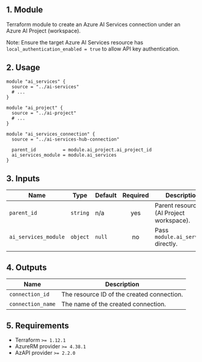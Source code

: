 ## 1. Module
Terraform module to create an Azure AI Services connection under an Azure AI Project (workspace).

Note: Ensure the target Azure AI Services resource has `local_authentication_enabled = true` to allow API key authentication.

## 2. Usage
```hcl
module "ai_services" {
  source = "../ai-services"
  # ...
}

module "ai_project" {
  source = "../ai-project"
  # ...
}

module "ai_services_connection" {
  source = "../ai-services-hub-connection"

  parent_id          = module.ai_project.ai_project_id
  ai_services_module = module.ai_services
}
```

## 3. Inputs
| Name | Type | Default | Required | Description |
|------|------|---------|:--------:|-------------|
| `parent_id` | `string` | n/a | yes | Parent resource ID (AI Project workspace). |
| `ai_services_module` | `object` | `null` | no | Pass `module.ai_services` directly. |
|  |  |  |  |  |

## 4. Outputs
| Name | Description |
|------|-------------|
| `connection_id` | The resource ID of the created connection. |
| `connection_name` | The name of the created connection. |

## 5. Requirements
- Terraform `>= 1.12.1`
- AzureRM provider `>= 4.38.1`
- AzAPI provider `>= 2.2.0`


